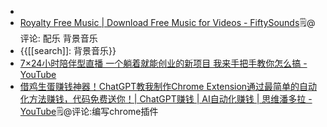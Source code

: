 - 
- [Royalty Free Music | Download Free Music for Videos - FiftySounds](https://www.fiftysounds.com/)🗒@评论: 配乐 背景音乐
- {{[[search]]: 背景音乐}}
- [7×24小时陪伴型直播 一个躺着就能创业的新项目 我来手把手教你怎么搞 - YouTube](https://www.youtube.com/watch?v=Ko20sPb93fo)
- [借鸡生蛋赚钱神器！ChatGPT教我制作Chrome Extension通过最简单的自动化方法赚钱，代码免费送你！| ChatGPT赚钱 | AI自动化赚钱 | 思维潘多拉 - YouTube](https://www.youtube.com/watch?v=526-0LVewus)🗒@评论:编写chrome插件

